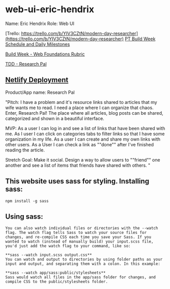 # web-ui-eric-hendrix
Name: Eric Hendrix
Role: Web UI

[Trello: https://trello.com/b/YIV3CZtN/modern-day-researcher](https://trello.com/b/YIV3CZtN/modern-day-researcher)
[PT Build Week Schedule and Daily Milestones](https://www.notion.so/7bb9cf123be140fe98468e2bd70c1026)

[Build Week - Web Foundations Rubric](https://docs.google.com/spreadsheets/d/1BbdmSMUdzURMo0wcsr4XSKvegDgB28WkK2wnjmORzDo/edit#gid=0)

[TDD - Research Pal](https://docs.google.com/document/d/1CBP-_Gt09m4zCFKVEgjKFhud6QLAFnYnStlSmIRMeQ4/edit?ts=5cc24640#)

[Netlify Deployment](https://affectionate-kilby-3dfeda.netlify.com/index.html) 
-----------
Product/App name: Research Pal

"Pitch: I have a problem and it's resource links shared to articles that my wife wants me to read. I need a place where I can organize that chaos. Enter, Research Pal! The place where all articles, blog posts can be shared, categorized and shown in a beautiful interface.

MVP: As a user I can log in and see a list of links that have been shared with me. As I user I can click on categories tabs to filter links so that I have some organization in my life. As a user I can create and share my own links with other users. As a User I can check a link as ""done"" after I've finished reading the article. 

Stretch Goal: Make it social. Design a way to allow users to ""friend"" one another and see a list of items that friends have shared with others. "

**This website uses sass for styling.**
Installing sass: 
----------------
    npm install -g sass

Using sass:
-----------
    You can also watch individual files or directories with the --watch flag. The watch flag tells Sass to watch your source files for changes, and re-compile CSS each time you save your Sass. If you wanted to watch (instead of manually build) your input.scss file, you'd just add the watch flag to your command, like so:

    **sass --watch input.scss output.css**
    You can watch and output to directories by using folder paths as your input and output, and separating them with a colon. In this example:

    **sass --watch app/sass:public/stylesheets**
    Sass would watch all files in the app/sass folder for changes, and compile CSS to the public/stylesheets folder.

